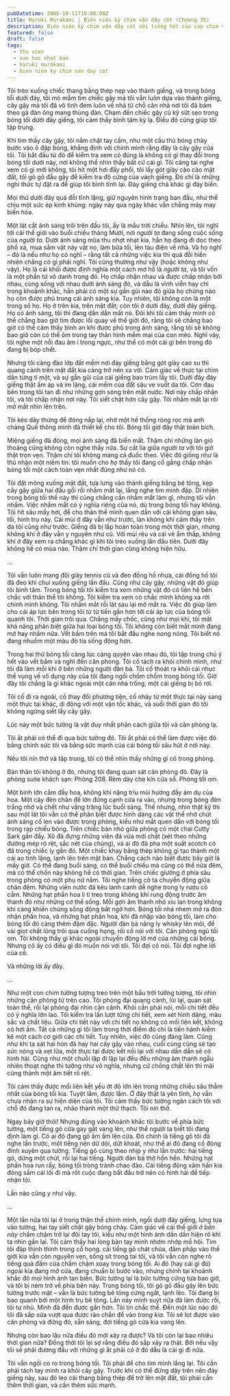 ```yaml
---
pubDatetime: 2005-10-11T10:00:00Z
title: Haruki Murakami | Biên niên ký chim vặn dây cót (Chương 35)
description: Biên niên ký chim vặn dây cót với tiếng hót của con chim vặn dây cót chỉ vang lên vào những thời khắc quyết định, khi con người tỉnh thức những tiếng lòng thầm kín.
featured: false
draft: false
tags:
  - thu vien
  - van hoc nhat ban
  - haruki murakami
  - bien nien ky chim van day cot
---
```


Tôi trèo xuống chiếc thang bằng thép nẹp vào thành giếng, và trong bóng tối dưới đáy, tôi mò mẫm tìm chiếc gậy mà tôi vẫn luôn dựa vào thành giếng, cây gậy mà tôi đã vô tình đem luôn về nhà từ chỗ căn nhà nơi tôi đã bám theo gã đàn ông mang thùng đàn. Chạm đến chiếc gậy cũ kỹ sứt sẹo trong bóng tối dưới đáy giếng, tôi cảm thấy bình tâm kỳ lạ. Điều đó cũng giúp tôi tập trung.

Khi tìm thấy cây gậy, tôi nắm chặt tay cầm, như một cầu thủ bóng chày bước vào ô đập bóng, khẳng định với chính mình rằng đây là cây gậy của tôi. Tôi bắt đầu từ đó để kiểm tra xem có đúng là không có gì thay đổi trong bóng tối dưới này, nơi không thể nhìn thấy bất cứ cái gì. Tôi căng tai nghe xem có gì mới không, tôi hít một hơi đầy phổi, tôi lấy gót giày cào cào mặt đất, tôi gõ gõ đầu gậy để kiểm tra độ cứng của vách giếng. Đó chỉ là những nghi thức tự đặt ra để giúp tôi bình tĩnh lại. Đáy giếng chả khác gì đáy biển.

Mọi thứ dưới đây quá đỗi tĩnh lặng, giữ nguyên hình trạng ban đầu, như thể chịu một sức ép kinh khủng: ngày này qua ngày khác vẫn chẳng mảy may biến hóa.

Một lát cắt ánh sáng trôi trên đầu tôi, ấy là mẩu trời chiều. Nhìn lên, tôi nghĩ tới cái thế giới vào buổi chiều tháng Mười, nơi _người ta_ đang sống cuộc sống của _người ta._ Dưới ánh sáng mùa thu nhợt nhạt kia, hẳn họ đang đi dọc theo phố xá, mua sắm vật này vật nọ, làm bữa tối, lên tàu điện về nhà. Và họ nghĩ – đó là nếu như họ có nghĩ – rằng tất cả những việc kia thì quá đỗi hiển nhiên chẳng có gì phải nghĩ. Tôi cũng thường như vậy (hoặc không như vậy). Họ là cái khối được định nghĩa một cách mơ hồ là _người ta_, và tôi vốn là một phần tử vô danh trong đó. Họ chấp nhận nhau và được chấp nhận bởi nhau, cùng sống với nhau dưới ánh sáng đó, và dẫu là vĩnh viễn hay chỉ trong khoảnh khắc, hẳn phải có một sự gần gũi nào đó giữa họ chừng nào họ còn được phủ trong cái ánh sáng kia. Tuy nhiên, tôi không còn là một trong số họ. Họ ở trên kia, trên mặt đất; còn tôi ở dưới đây, dưới đáy giếng. Họ có ánh sáng, tôi thì đang dần dần mất nó. Đôi khi tôi cảm thấy mình có thể chẳng bao giờ tìm được lối quay về thế giới đó, rằng tôi sẽ chẳng bao giờ có thể cảm thấy bình an khi được phủ trong ánh sáng, rằng tôi sẽ không bao giờ còn có thể ôm trong tay thân hình mềm mại của con mèo. Nghĩ vậy, tôi nghe một nỗi đau âm ỉ trong ngực, như thể có một cái gì bên trong đó đang bị bóp chết.

Nhưng tôi càng đào lớp đất mềm nơi đáy giếng bằng gót giày cao su thì quang cảnh trên mặt đất kia càng trở nên xa vời. Cảm giác về thực tại chìm dần từng tí một, và sự gẫn gũi của cái giếng bao trùm lấy tôi. Dưới đây đáy giếng thật ấm áp và im lặng, cái mềm của đất sâu ve vuốt da tôi. Cơn đau bên trong tôi tan đi như những gợn sóng trên mặt nước. Nơi này chấp nhận tôi, và tôi chấp nhận nơi này. Tôi siết chặt hơn cây gậy. Tôi nhắm mắt lại rồi mở mắt nhìn lên trên.

Tôi kéo dây thừng để đóng nắp lại, nhờ một hế thống ròng rọc mà anh chàng Quế thông minh đã thiết kế cho tôi. Bóng tối giờ đây thật toàn bích.

Miệng giếng đã đóng, mọi ánh sáng đã biến mất. Thậm chí những làn gió thoảng cũng không còn nghe thấy nữa. Sự cắt lìa giữa _người ta_ với tôi giờ thật trọn vẹn. Thậm chí tôi không mang cả đuốc theo. Việc đó giống như là thú nhận một niềm tin: tôi muốn cho _họ_ thấy tôi đang cố gắng chấp nhận bóng tối một cách toàn vẹn nhất đúng như nó có.

Tôi đặt mông xuống mặt đất, tựa lưng vào thành giếng bằng bê tông, kẹp cây gậy giữa hai đầu gối rồi nhắm mắt lại, lắng nghe tim mình đập. Dĩ nhiên trong bóng tối thế này thì cũng chẳng cần nhắm mắt làm gì, nhưng tôi vẫn nhắm. Việc nhắm mắt có ý nghĩa riêng của nó, dù trong bóng tối hay không. Tôi hít sâu mấy hơi, để cho thân thể mình quen dần với cái không gian sâu, tối, hình trụ này. Cái mùi ở đây vẫn như trước, làn không khí cảm thấy trên da tôi cũng như trước. Giếng đã bị lấp hoàn toàn trong một thời gian, nhưng không khí ở đây vẫn y nguyên như cũ. Với mùi rêu và cái vẻ ẩm thấp, không khí ở đây xem ra chẳng khác gì khi tôi trèo xuống lần đầu tiên. Dưới đây không hề có mùa nào. Thậm chí thời gian cũng không hiện hữu.

…

Tôi vẫn luôn mang đôi giày tennis cũ và đeo đồng hồ nhựa, cái đồng hồ tôi đã đeo khi chui xuống giếng lần đầu. Cũng như cây gậy, những vật đó giúp tôi bình tâm. Trong bóng tối tôi kiểm tra xem những vật đó có liên hệ bền chắc với thân thể tôi không. Tôi kiểm tra xem có chắc mình không xa rời chính mình không. Tôi nhắm mắt rồi lát sau lại mở mắt ra. Việc đó giúp làm cho cái áp lực bên trong tôi từ từ tiến gần hơn tới cái áp lực của bóng tối quanh tôi. Thời gian trôi qua. Chẳng mấy chốc, cũng như mọi khi, tôi mất khả năng phân biệt giữa hai loại bóng tối. Tôi không còn biết mắt mình đang mở hay nhắm nữa. Vết bầm trên má tôi bắt đầu nghe nong nóng. Tôi biết nó đang nhuốm một màu đỏ tía sống động hơn.

Trong hai thứ bóng tối càng lúc càng quyện vào nhau đó, tôi tập trung chú ý hết vào vết bầm và nghĩ đến căn phòng. Tôi cố tách ra khỏi chính mình, như tôi đã làm mỗi khi ở bên những người đàn bà. Tôi cố thoát ra khỏi cái nhục thể vụng về vô dụng này của tôi đang ngồi chồm chỗm trong bóng tối. Giờ đây tôi chẳng là gì khác ngoài một căn nhà trống, một cái giếng bị bỏ rơi.

Tôi cố đi ra ngoài, cố thay đổi phương tiện, cố nhảy từ một thực tại này sang một thực tại khác, di động với một vận tốc khác, và suối thời gian đó tôi không ngừng siết lấy cây gậy.

Lúc này một bức tường là vật duy nhất phân cách giữa tôi và căn phòng lạ.

Tôi ắt phải có thể đi qua bức tường đó. Tôi ắt phải có thể làm được việc đó bằng chính sức tôi và bằng sức mạnh của cái bóng tối sâu hút ở nơi này.

Nếu tôi nín thở và tập trung, tôi có thể nhìn thấy những gì có trong phòng.

Bản thân tôi không ở đó, nhưng tôi đang quan sát căn phòng đó. Đây là phòng suite khách sạn: Phòng 208. Rèm dày che kín cửa sổ. Phòng tối om.

Một bình lớn cắm đầy hoa, không khí nặng trĩu mùi hương đầy ám dụ của hoa. Một cây đèn chân đế lớn đứng cạnh cửa ra vào, nhưng trong bóng đèn trắng nhờ và chết như vầng trăng lúc buổi sáng. Thế nhưng, nhìn thật kỹ thì sau một lát tôi vẫn có thể phân biệt được hình dáng các vật thể nhờ chút ánh sáng cố len vào được trong phòng, kiểu như mắt quen dần với bóng tối trong rạp chiếu bóng. Trên chiếc bàn nhỏ giữa phòng có một chai Cutty Sark gần đầy. Xô đá đựng những viên đá vừa mới chặt (xét theo những đường mép rõ rệt, sắc nét của chúng), và ai đó đã pha một suất scotch có đá trong chiếc ly gần đó. Một chiếc khay bằng thép không gỉ tạo thành một cái ao tĩnh lặng, lạnh lẽo trên mặt bàn. Chẳng cách nào biết được bây giờ là mấy giờ. Có thể đang buổi sáng, có thể buổi chiều mà cũng có thể nửa đêm, mà có thể chốn này không hề có thời gian. Trên chiếc giường ở phía sâu trong phòng có một phụ nữ nằm. Tôi nghe tiếng cô ta chuyển động giữa chăn đệm. Những viên nước đá kêu lanh canh dễ nghe trong ly rượu cô cầm. Những hạt phấn hoa li ti treo trong không khí rung động trước âm thanh đó như những cơ thể sống. Mỗi gợn âm thanh nhỏ xíu lan trong không khí càng khiến chúng sống động bất ngờ hơn. Bóng tối nhá nhem mở ra đón nhận phấn hoa, và những hạt phấn hoa, khi đã nhập vào bóng tối, làm cho bóng tối đó càng thêm đậm đặc. Người đàn bà nâng ly whisky lên môi, để vài giọt chất lỏng trôi qua cuống họng, rồi cố nói với tôi. Căn phòng ngủ tối om. Tôi không thấy gì khác ngoài chuyển động lờ mờ của những cái bóng. Nhưng cô ấy có điều gì đó muốn nói với tôi. Tôi đợi cô nói. Tôi đợi nghe lời của cô.

Và những lời ấy đây.

…

Như một con chim tưởng tượng treo trên một bầu trời tưởng tượng, tôi nhìn những căn phòng từ trên cao. Tôi phóng đại quang cảnh, lùi lại, quan sát toàn thể, rồi lại phóng đại nhìn cận cảnh. Khỏi cần phải nói, mỗi chi tiết đều có ý nghĩa lớn lao. Tôi kiểm tra lần lượt từng chi tiết, xem xét hình dáng, màu sắc và chất liệu. Giữa chi tiết này với chi tiết nọ không có mối liên kết, không có hơi ấm. Tất cả những gì tôi làm trong thời điểm đó chỉ là tiến hành kiểm kê một cách cơ giới các chi tiết. Tuy nhiên, việc đó cũng đáng làm. Cũng như khi ta xát hai hòn đá hay hai cây gậy vào nhau, cuối cùng cũng sẽ tạo sức nóng và xẹt lửa, một thực tại được kết nối lại với nhau dần dần sẽ có hình hài. Cũng như một chuỗi lặp đi lặp lại đều đều những âm thanh ngẫu nhiên thoạt nghe thì tưởng như vô nghĩa, nhưng cứ chồng chất lên thì mãi cũng thành một âm tiết rõ rệt.

Tôi cảm thấy được mối liên kết yếu ớt đó lớn lên trong những chiều sâu thẳm nhất của bóng tối kia. Tuyệt lắm, được lắm. Ở đây thật là yên tĩnh, _họ_ vẫn chưa nhận ra sự hiện diện của tôi. Tôi cảm thấy bức tường ngăn cách tôi với chỗ đó đang tan ra, nhão thành một thứ thạch. Tôi nín thở.

Ngay bây giờ thôi! Nhưng đúng vào khoảnh khắc tôi bước về phía bức tường, một tiếng gõ cửa gay gắt vang lên, như thể người ta biết tôi đang định làm gì. Có ai đó đang gõ ầm ầm lên cửa. Đó chính là tiếng gõ tôi đã nghe lần trước, một tiếng nện dữ dội, dứt khoát, như thể ai đó đang cố đóng đinh xuyên qua tường. Tiếng gõ cũng theo nhịp y như lần trước: hai tiếng gõ, dừng một chút, rồi lại hai tiếng. Người đàn bà thở hổn hển. Những hạt phấn hoa run rẩy, bóng tối tròng trành chao đảo. Cái tiếng động xâm hấn kia đóng sầm cái lối đi mà rốt cuộc đang bắt đầu trở nên có hình hài để tiếp nhận tôi.

Lần nào cũng y như vậy.

…

Một lần nữa tôi lại ở trong thân thể chính mình, ngồi dưới đáy giếng, lưng tựa vào tường, hai tay siết chặt gậy bóng chày. Cảm giác về cái thế giới _ở bên này_ chầm chậm trở lại đôi tay tôi, kiểu như một hình ảnh dần dần hiện rõ khi ta nhìn gần lại. Tôi cảm thấy hai lòng bàn tay mình nhơm nhớp mồ hôi. Tim tôi đập thình thình trong cổ họng. cái tiếng gõ chát chúa, đâm phập vào thế giới kia vẫn còn nguyên vẹn, sống sít trong tai tôi, và tôi vẫn còn nghe rõ tiếng quả đấm cửa chầm chậm xoay trong bóng tối. Ai đó (hay cái gì đó) ngoài kia đang mở cửa, đang chuẩn bị bước vào, nhưng chính tại khoảnh khắc đó mọi hình ảnh tan biến. Bức tường lại là bức tường cứng tựa bao giờ, và tôi bị ném trở về phía bên này. Trong bóng tối, tôi gõ gõ đầu gậy lên bức tường trước mặt – vẫn là bức tường bê tông cứng ngắt, lạnh lẽo. Tôi đang bị bao quanh bởi một hình trụ bê tông. Lần này mình suýt nữa đã làm được rồi, tôi tự nhủ. Mình đã đến được gần hơn. Tôi tin chắc thế. Đến một lúc nào đó tôi đã sắp sửa vượt qua được rào chắn để vào _trong kia._ Tôi sẽ lọt được vào căn phòng và đứng đó, sẵn sàng, đợi tiếng gõ cửa kia vang lên.

Nhưng còn bao lâu nữa điều đó mới xảy ra được? Và tôi còn lại bao nhiêu thời gian nữa? Đồng thời tôi lại sợ rằng điều đó sắp xảy ra thật. Bởi nếu vậy tôi sẽ phải đương đầu với những gì ắt phải có ở đó dẫu là cái gì đi nữa.

Tôi vẫn ngồi co ro trong bóng tối. Tôi phải để cho tim mình lắng lại. Tôi cần phải tách tay mình ra khỏi cây gậy. Trước khi có thể đứng dậy trên nên đáy giếng này, sau đó leo cái thang bằng thép để trở lên mặt đất, tôi phải cần thêm thời gian, và cần thêm sức mạnh.
